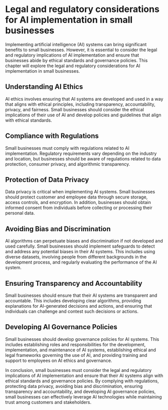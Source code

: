 Legal and regulatory considerations for AI implementation in small businesses
=======================================================================================================================================

Implementing artificial intelligence (AI) systems can bring significant benefits to small businesses. However, it is essential to consider the legal and regulatory implications of AI implementation and ensure that businesses abide by ethical standards and governance policies. This chapter will explore the legal and regulatory considerations for AI implementation in small businesses.

Understanding AI Ethics
-----------------------

AI ethics involves ensuring that AI systems are developed and used in a way that aligns with ethical principles, including transparency, accountability, privacy, and fairness. Small businesses should consider the ethical implications of their use of AI and develop policies and guidelines that align with ethical standards.

Compliance with Regulations
---------------------------

Small businesses must comply with regulations related to AI implementation. Regulatory requirements vary depending on the industry and location, but businesses should be aware of regulations related to data protection, consumer privacy, and algorithmic transparency.

Protection of Data Privacy
--------------------------

Data privacy is critical when implementing AI systems. Small businesses should protect customer and employee data through secure storage, access controls, and encryption. In addition, businesses should obtain informed consent from individuals before collecting or processing their personal data.

Avoiding Bias and Discrimination
--------------------------------

AI algorithms can perpetuate biases and discrimination if not developed and used carefully. Small businesses should implement safeguards to detect and address any potential biases in their AI systems. This includes using diverse datasets, involving people from different backgrounds in the development process, and regularly evaluating the performance of the AI system.

Ensuring Transparency and Accountability
----------------------------------------

Small businesses should ensure that their AI systems are transparent and accountable. This includes developing clear algorithms, providing explanations for AI-generated decisions and actions, and ensuring that individuals can challenge and contest such decisions or actions.

Developing AI Governance Policies
---------------------------------

Small businesses should develop governance policies for AI systems. This includes establishing roles and responsibilities for the development, implementation, and maintenance of AI systems, establishing ethical and legal frameworks governing the use of AI, and providing training and support to employees on AI ethics and governance.

In conclusion, small businesses must consider the legal and regulatory implications of AI implementation and ensure that their AI systems align with ethical standards and governance policies. By complying with regulations, protecting data privacy, avoiding bias and discrimination, ensuring transparency and accountability, and developing AI governance policies, small businesses can effectively leverage AI technologies while maintaining trust among customers and stakeholders.
